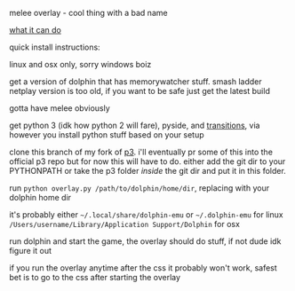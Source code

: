 
melee overlay - cool thing with a bad name

[what it can do](https://gfycat.com/IdolizedSafeArgentinehornedfrog)

quick install instructions:

linux and osx only, sorry windows boiz

get a version of dolphin that has memorywatcher stuff. smash ladder netplay version is too old, if you want to be safe just get the latest build

gotta have melee obviously

get python 3 (idk how python 2 will fare), pyside, and [transitions](https://github.com/tyarkoni/transitions), via however you install python stuff based on your setup

clone this branch of my fork of [p3](https://github.com/sepharoth213/p3/tree/more_state_data). i'll eventually pr some of this into the official p3 repo but for now this will have to do. either add the git dir to your PYTHONPATH or take the p3 folder _inside_ the git dir and put it in this folder.

run `python overlay.py /path/to/dolphin/home/dir`, replacing with your dolphin home dir

it's probably either `~/.local/share/dolphin-emu` or `~/.dolphin-emu` for linux
`/Users/username/Library/Application Support/Dolphin` for osx

run dolphin and start the game, the overlay should do stuff, if not dude idk figure it out

if you run the overlay anytime after the css it probably won't work, safest bet is to go to the css after starting the overlay